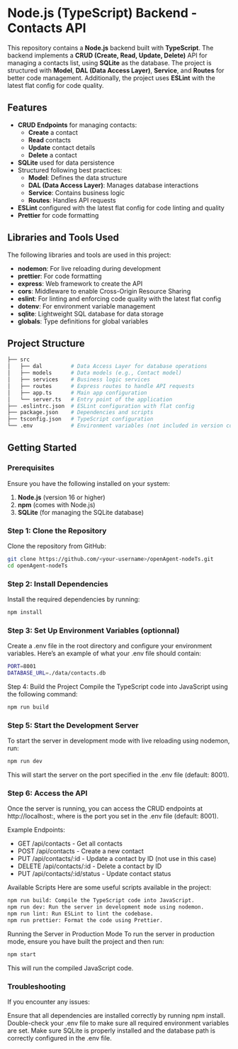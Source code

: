 # Node.js (TypeScript) Backend - Contacts API

This repository contains a **Node.js** backend built with **TypeScript**. The backend implements a **CRUD (Create, Read, Update, Delete)** API for managing a contacts list, using **SQLite** as the database. The project is structured with **Model**, **DAL (Data Access Layer)**, **Service**, and **Routes** for better code management. Additionally, the project uses **ESLint** with the latest flat config for code quality.

## Features

- **CRUD Endpoints** for managing contacts:
  - **Create** a contact
  - **Read** contacts
  - **Update** contact details
  - **Delete** a contact
- **SQLite** used for data persistence
- Structured following best practices:
  - **Model**: Defines the data structure
  - **DAL (Data Access Layer)**: Manages database interactions
  - **Service**: Contains business logic
  - **Routes**: Handles API requests
- **ESLint** configured with the latest flat config for code linting and quality
- **Prettier** for code formatting

## Libraries and Tools Used

The following libraries and tools are used in this project:

- **nodemon**: For live reloading during development
- **prettier**: For code formatting
- **express**: Web framework to create the API
- **cors**: Middleware to enable Cross-Origin Resource Sharing
- **eslint**: For linting and enforcing code quality with the latest flat config
- **dotenv**: For environment variable management
- **sqlite**: Lightweight SQL database for data storage
- **globals**: Type definitions for global variables

## Project Structure

```bash
├── src
│   ├── dal         # Data Access Layer for database operations
│   ├── models      # Data models (e.g., Contact model)
│   ├── services    # Business logic services
│   ├── routes      # Express routes to handle API requests
│   ├── app.ts      # Main app configuration
│   └── server.ts   # Entry point of the application
├── .eslintrc.json  # ESLint configuration with flat config
├── package.json    # Dependencies and scripts
├── tsconfig.json   # TypeScript configuration
└── .env            # Environment variables (not included in version control)
```

## Getting Started

### Prerequisites

Ensure you have the following installed on your system:

1. **Node.js** (version 16 or higher)
2. **npm** (comes with Node.js)
3. **SQLite** (for managing the SQLite database)

### Step 1: Clone the Repository

Clone the repository from GitHub:

```bash
git clone https://github.com/<your-username>/openAgent-nodeTs.git
cd openAgent-nodeTs
```
### Step 2: Install Dependencies

Install the required dependencies by running:

```bash
npm install
```

###  Step 3: Set Up Environment Variables (optionnal)
Create a .env file in the root directory and configure your environment variables. Here’s an example of what your .env file should contain:

```bash
PORT=8001
DATABASE_URL=./data/contacts.db
```

Step 4: Build the Project
Compile the TypeScript code into JavaScript using the following command:

```bash
npm run build
```
### Step 5: Start the Development Server
To start the server in development mode with live reloading using nodemon, run:

```bash
npm run dev
```
This will start the server on the port specified in the .env file (default: 8001).

### Step 6: Access the API
Once the server is running, you can access the CRUD endpoints at http://localhost:<PORT>, where <PORT> is the port you set in the .env file (default: 8001).

Example Endpoints:
- GET /api/contacts - Get all contacts
- POST /api/contacts - Create a new contact
- PUT /api/contacts/:id - Update a contact by ID (not use in this case)
- DELETE /api/contacts/:id - Delete a contact by ID
- PUT /api/contacts/:id/status - Update contact status
  
Available Scripts
Here are some useful scripts available in the project:

```bash
npm run build: Compile the TypeScript code into JavaScript.
npm run dev: Run the server in development mode using nodemon.
npm run lint: Run ESLint to lint the codebase.
npm run prettier: Format the code using Prettier.
```
Running the Server in Production Mode
To run the server in production mode, ensure you have built the project and then run:


```bash
npm start
```
This will run the compiled JavaScript code.

### Troubleshooting
If you encounter any issues:

Ensure that all dependencies are installed correctly by running npm install.
Double-check your .env file to make sure all required environment variables are set.
Make sure SQLite is properly installed and the database path is correctly configured in the .env file.
